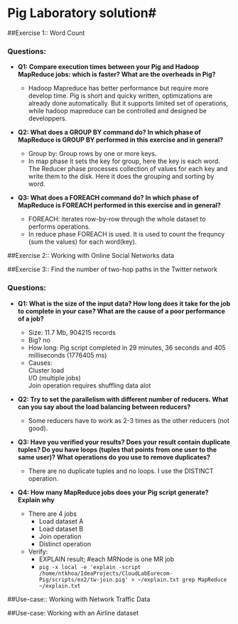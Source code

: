 # Pig Laboratory solution#

##Exercise 1:: Word Count
### Questions:
- **Q1: Compare execution times between your Pig and Hadoop MapReduce jobs: which is faster? What are the overheads in Pig?**
  
	- Hadoop Mapreduce has better performance but require more develop time. Pig is short and quicky written, optimizations are already done automatically. But it supports limited set of operations, while hadoop mapreduce can be controlled and designed be developpers. 

- **Q2: What does a GROUP BY command do? In which phase of MapReduce is GROUP BY performed in this exercise and in general?**

	- Group by: Group rows by one or more keys.   
	- In map phase it sets the key for group, here the key is each word. The Reducer phase processes collection of values for each key and write them to the disk. Here it does the grouping and sorting by word.
- **Q3: What does a FOREACH command do? In which phase of MapReduce is FOREACH performed in this exercise and in general?**

	- FOREACH: iterates row-by-row through the whole dataset to performs operations.   
	- In reduce phase FOREACH is used. It is used to count the frequncy (sum the values) for each word(key).
	
##Exercise 2:: Working with Online Social Networks data

##Exercise 3:: Find the number of two-hop paths in the Twitter network
### Questions:
- **Q1: What is the size of the input data? How long does it take for the job to complete in your case? What are the cause of a poor performance of a job?**   
	- Size: 11.7 Mb, 904215 records
	- Big? no
	- How long: Pig script completed in 29 minutes, 36 seconds and 405 milliseconds (1776405 ms)
	- Causes:   
Cluster load   
I/O (multiple jobs)   
Join operation requires shuffling data alot
	
	
- **Q2: Try to set the parallelism with different number of reducers. What can you say about the load balancing between reducers?**   

	- Some reducers have to work as 2-3 times as the other reducers (not good).


- **Q3: Have you verified your results? Does your result contain duplicate tuples? Do you have loops (tuples that points from one user to the same user)? What operations do you use to remove duplicates?**

	- There are no duplicate tuples and no loops. I use the DISTINCT operation.
- **Q4: How many MapReduce jobs does your Pig script generate? Explain why**   

	- There are 4 jobs
		- Load dataset A
		- Load dataset B
		- Join operation
		- Distinct operation
	- Verify:
		- EXPLAIN result; #each MRNode is one MR job
		- ```pig -x local -e 'explain -script /home/ntkhoa/IdeaProjects/CloudLabEurecom-Pig/scripts/ex2/tw-join.pig' > ~/explain.txt grep MapReduce ~/explain.txt```


##Use-case:: Working with Network Traffic Data

##Use-case: Working with an Airline dataset

